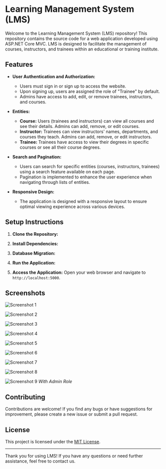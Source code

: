 # Learning Management System (LMS)

Welcome to the Learning Management System (LMS) repository! This repository contains the source code for a web application developed using ASP.NET Core MVC. LMS is designed to facilitate the management of courses, instructors, and trainees within an educational or training institute.

## Features

- **User Authentication and Authorization:**
  - Users must sign in or sign up to access the website.
  - Upon signing up, users are assigned the role of "Trainee" by default.
  - Admins have access to add, edit, or remove trainees, instructors, and courses.

- **Entities:**
  - **Course:** Users (trainees and instructors) can view all courses and see their details. Admins can add, remove, or edit courses.
  - **Instructor:** Trainees can view instructors' names, departments, and courses they teach. Admins can add, remove, or edit instructors.
  - **Trainee:** Trainees have access to view their degrees in specific courses or see all their course degrees.

- **Search and Pagination:**
  - Users can search for specific entities (courses, instructors, trainees) using a search feature available on each page.
  - Pagination is implemented to enhance the user experience when navigating through lists of entities.

- **Responsive Design:**
  - The application is designed with a responsive layout to ensure optimal viewing experience across various devices.

## Setup Instructions

1. **Clone the Repository:**

2. **Install Dependencies:**

3. **Database Migration:**

4. **Run the Application:**

5. **Access the Application:**
Open your web browser and navigate to `http://localhost:5000`.

## Screenshots

![Screenshot 1](https://ibb.co/0f3Nmt6)


![Screenshot 2](https://ibb.co/KhGpfNT)

![Screenshot 3](https://ibb.co/Z6TLFHr)

![Screenshot 4](https://ibb.co/yVPQ3Lp)

![Screenshot 5](https://ibb.co/frVrY1T)

![Screenshot 6](https://ibb.co/Y06KS3S)

![Screenshot 7](https://ibb.co/jvtZm50)

![Screenshot 8](https://ibb.co/HqbBHNJ)

![Screenshot 9](https://ibb.co/Rg8pBwY)
*With Admin Role*





## Contributing

Contributions are welcome! If you find any bugs or have suggestions for improvement, please create a new issue or submit a pull request.

## License

This project is licensed under the [MIT License](LICENSE).

---

Thank you for using LMS! If you have any questions or need further assistance, feel free to contact us.
